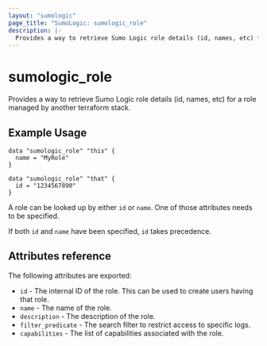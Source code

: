 ```yaml
---
layout: "sumologic"
page_title: "SumoLogic: sumologic_role"
description: |-
  Provides a way to retrieve Sumo Logic role details (id, names, etc) for a role managed by another terraform stack.
---
```


# sumologic_role

Provides a way to retrieve Sumo Logic role details (id, names, etc) for a role
managed by another terraform stack.


## Example Usage
```hcl
data "sumologic_role" "this" {
  name = "MyRole"
}
```

```hcl
data "sumologic_role" "that" {
  id = "1234567890"
}
```

A role can be looked up by either `id` or `name`. One of those attributes needs to be specified.

If both `id` and `name` have been specified, `id` takes precedence.

## Attributes reference

The following attributes are exported:

- `id` - The internal ID of the role. This can be used to create users having that role.
- `name` - The name of the role.
- `description` - The description of the role.
- `filter_predicate` - The search filter to restrict access to specific logs.
- `capabilities` - The list of capabilities associated with the role.